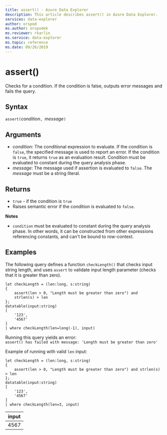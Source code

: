 ```yaml
---
title: assert() - Azure Data Explorer
description: This article describes assert() in Azure Data Explorer.
services: data-explorer
author: orspod
ms.author: orspodek
ms.reviewer: rkarlin
ms.service: data-explorer
ms.topic: reference
ms.date: 09/26/2019
---
```

# assert()

Checks for a condition. If the condition is false, outputs error messages and fails the query.

## Syntax

`assert(`*condition*`, `*message*`)`

## Arguments

* *condition*: The conditional expression to evaluate. If the condition is `false`, the specified message is used to report an error. If the condition is `true`, it returns `true` as an evaluation result. Condition must be evaluated to constant during the query analysis phase.
* *message*: The message used if assertion is evaluated to `false`. The *message* must be a string literal.


## Returns

* `true` - if the condition is `true`
* Raises semantic error if the condition is evaluated to `false`.

**Notes**

* `condition` must be evaluated to constant during the query analysis phase. In other words, it can be constructed from other expressions referencing constants, and can't be bound to row-context.

## Examples

The following query defines a function `checkLength()` that checks input string length, and uses `assert` to validate input length parameter (checks that it is greater than zero).

<!-- csl: https://help.kusto.windows.net:443/Samples -->
```kusto
let checkLength = (len:long, s:string)
{
    assert(len > 0, "Length must be greater than zero") and 
    strlen(s) > len
};
datatable(input:string)
[
    '123',
    '4567'
]
| where checkLength(len=long(-1), input)
```

Running this query yields an error:  
`assert() has failed with message: 'Length must be greater than zero'`


Example of running with valid `len` input:

<!-- csl: https://help.kusto.windows.net:443/Samples -->
```kusto
let checkLength = (len:long, s:string)
{
    assert(len > 0, "Length must be greater than zero") and strlen(s) > len
};
datatable(input:string)
[
    '123',
    '4567'
]
| where checkLength(len=3, input)
```

|input|
|---|
|4567|
